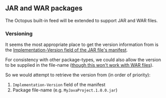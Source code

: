 ## JAR and WAR packages

The Octopus built-in feed will be extended to support JAR and WAR files.

### Versioning

It seems the most appropriate place to get the version information from is the [Implementation-Version field of the JAR file's manifest](http://docs.oracle.com/javase/tutorial/deployment/jar/packageman.html).  

For consistency with other package-types, we could also allow the version to be supplied in the file-name ([though this won't work with WAR files](http://fredpuls.com/site/softwaredevelopment/java/deploy/deploy_war_file_versioning_and.htm)). 

So we would attempt to retrieve the version from (in order of priority):

1. `Implementation-Version` field of the manifest
1. Package file-name (e.g. `MyJavaProject.1.0.0.jar`)